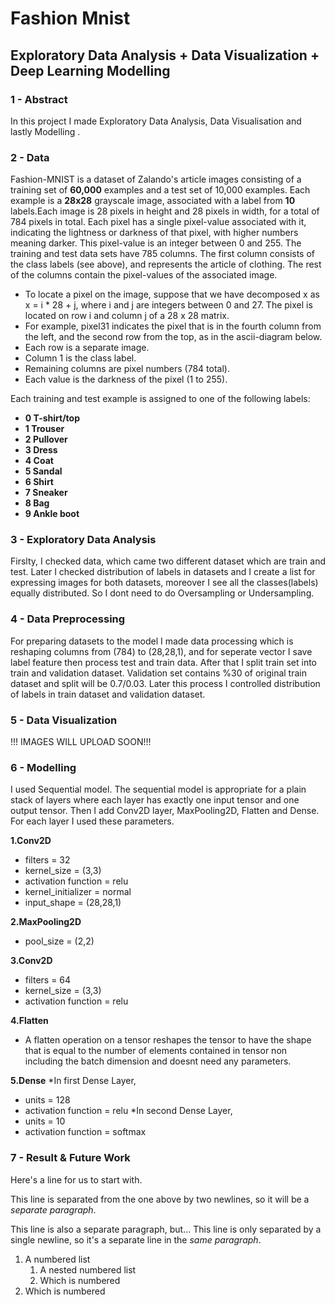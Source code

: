# Fashion Mnist 

## Exploratory Data Analysis + Data Visualization + Deep Learning Modelling 

### 1 - Abstract

In this project I made Exploratory Data Analysis, Data Visualisation and lastly Modelling .

### 2 - Data
Fashion-MNIST is a dataset of Zalando's article images consisting of a training set of __60,000__ examples and a test set of 10,000 examples. Each example is a __28x28__ grayscale image, associated with a label from __10__ labels.Each image is 28 pixels in height and 28 pixels in width, for a total of 784 pixels in total. Each pixel has a single pixel-value associated with it, indicating the lightness or darkness of that pixel, with higher numbers meaning darker. This pixel-value is an integer between 0 and 255. The training and test data sets have 785 columns. The first column consists of the class labels (see above), and represents the article of clothing. The rest of the columns contain the pixel-values of the associated image.

* To locate a pixel on the image, suppose that we have decomposed x as x = i * 28 + j, where i and j are integers between 0 and 27. The pixel is located on row i and column j of a 28 x 28 matrix.
* For example, pixel31 indicates the pixel that is in the fourth column from the left, and the second row from the top, as in the ascii-diagram below.
* Each row is a separate image.
* Column 1 is the class label.
* Remaining columns are pixel numbers (784 total).
* Each value is the darkness of the pixel (1 to 255).

Each training and test example is assigned to one of the following labels:

* __0 T-shirt/top__
* __1 Trouser__
* __2 Pullover__
* __3 Dress__
* __4 Coat__
* __5 Sandal__
* __6 Shirt__
* __7 Sneaker__
* __8 Bag__
* __9 Ankle boot__

### 3 - Exploratory Data Analysis

Firslty, I checked data, which came two different dataset which are train and test. Later I checked distribution of labels in datasets and I create a list for expressing images for both datasets, moreover I see all the classes(labels) equally distributed. So I dont need to do Oversampling or Undersampling. 

### 4 - Data Preprocessing

For preparing datasets to the model I made data processing which is reshaping columns from (784) to (28,28,1), and for seperate vector I save label feature then process test and train data. After that I split train set into train and validation dataset. Validation set contains %30 of original train dataset and split will be 0.7/0.03. Later this process I controlled distribution of labels in train dataset and validation dataset.

### 5 - Data Visualization

!!!  IMAGES WILL UPLOAD SOON!!!

### 6 - Modelling 

I used Sequential model. The sequential model is appropriate for a plain stack of layers where each layer has exactly one input tensor and one output tensor. Then I add Conv2D layer, MaxPooling2D, Flatten and Dense. For each layer I used these parameters.

__1.Conv2D__
* filters = 32
* kernel_size = (3,3)
* activation function = relu 
* kernel_initializer = normal
* input_shape = (28,28,1)

__2.MaxPooling2D__
* pool_size = (2,2)


__3.Conv2D__
* filters = 64
* kernel_size = (3,3)
* activation function = relu 

__4.Flatten__
* A flatten operation on a tensor reshapes the tensor to have the shape that is equal to the number of elements contained in tensor non including the batch dimension and doesnt need any parameters.

__5.Dense__
*In first Dense Layer,
* units = 128
* activation function = relu
*In second Dense Layer,
* units = 10
* activation function = softmax

### 7 - Result & Future Work
Here's a line for us to start with.

This line is separated from the one above by two newlines, so it will be a *separate paragraph*.

This line is also a separate paragraph, but...
This line is only separated by a single newline, so it's a separate line in the *same paragraph*.
1. A numbered list
    1. A nested numbered list
    2. Which is numbered
2. Which is numbered
